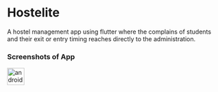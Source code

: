 # Hostelite
A hostel management app using flutter where the complains of students and their exit or entry timing reaches directly to the administration.

### Screenshots of App
<img src="https://github.com/SrijanShovit/Hostelite/blob/main/Screenshots/StudentHomeScreen.jpeg" alt="android" width="40" height="40"/>